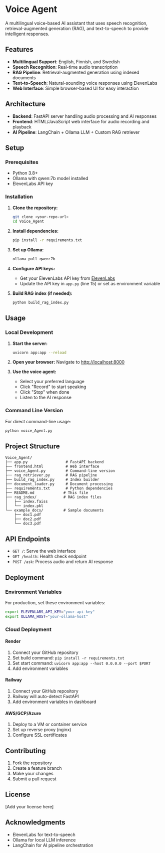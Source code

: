 # Voice Agent

A multilingual voice-based AI assistant that uses speech recognition, retrieval-augmented generation (RAG), and text-to-speech to provide intelligent responses.

## Features

- **Multilingual Support**: English, Finnish, and Swedish
- **Speech Recognition**: Real-time audio transcription
- **RAG Pipeline**: Retrieval-augmented generation using indexed documents
- **Text-to-Speech**: Natural-sounding voice responses using ElevenLabs
- **Web Interface**: Simple browser-based UI for easy interaction

## Architecture

- **Backend**: FastAPI server handling audio processing and AI responses
- **Frontend**: HTML/JavaScript web interface for audio recording and playback
- **AI Pipeline**: LangChain + Ollama LLM + Custom RAG retriever

## Setup

### Prerequisites

- Python 3.8+
- Ollama with qwen:7b model installed
- ElevenLabs API key

### Installation

1. **Clone the repository:**
   ```bash
   git clone <your-repo-url>
   cd Voice_Agent
   ```

2. **Install dependencies:**
   ```bash
   pip install -r requirements.txt
   ```

3. **Set up Ollama:**
   ```bash
   ollama pull qwen:7b
   ```

4. **Configure API keys:**
   - Get your ElevenLabs API key from [ElevenLabs](https://elevenlabs.io/)
   - Update the API key in `app.py` (line 15) or set as environment variable

5. **Build RAG index (if needed):**
   ```bash
   python build_rag_index.py
   ```

## Usage

### Local Development

1. **Start the server:**
   ```bash
   uvicorn app:app --reload
   ```

2. **Open your browser:**
   Navigate to [http://localhost:8000](http://localhost:8000)

3. **Use the voice agent:**
   - Select your preferred language
   - Click "Record" to start speaking
   - Click "Stop" when done
   - Listen to the AI response

### Command Line Version

For direct command-line usage:
```bash
python voice_Agent.py
```

## Project Structure

```
Voice_Agent/
├── app.py                 # FastAPI backend
├── frontend.html          # Web interface
├── voice_Agent.py         # Command-line version
├── rag_retriever.py       # RAG pipeline
├── build_rag_index.py     # Index builder
├── document_loader.py     # Document processing
├── requirements.txt       # Python dependencies
├── README.md             # This file
├── rag_index/            # RAG index files
│   ├── index.faiss
│   └── index.pkl
└── example_docs/         # Sample documents
    ├── doc1.pdf
    ├── doc2.pdf
    └── doc3.pdf
```

## API Endpoints

- `GET /`: Serve the web interface
- `GET /health`: Health check endpoint
- `POST /ask`: Process audio and return AI response

## Deployment

### Environment Variables

For production, set these environment variables:
```bash
export ELEVENLABS_API_KEY="your-api-key"
export OLLAMA_HOST="your-ollama-host"
```

### Cloud Deployment

#### Render
1. Connect your GitHub repository
2. Set build command: `pip install -r requirements.txt`
3. Set start command: `uvicorn app:app --host 0.0.0.0 --port $PORT`
4. Add environment variables

#### Railway
1. Connect your GitHub repository
2. Railway will auto-detect FastAPI
3. Add environment variables in dashboard

#### AWS/GCP/Azure
1. Deploy to a VM or container service
2. Set up reverse proxy (nginx)
3. Configure SSL certificates

## Contributing

1. Fork the repository
2. Create a feature branch
3. Make your changes
4. Submit a pull request

## License

[Add your license here]

## Acknowledgments

- ElevenLabs for text-to-speech
- Ollama for local LLM inference
- LangChain for AI pipeline orchestration
